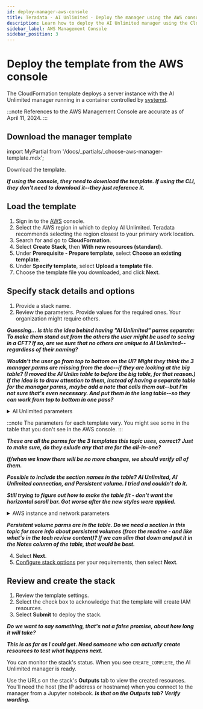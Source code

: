 ```yaml
---
id: deploy-manager-aws-console
title: Teradata - AI Unlimited - Deploy the manager using the AWS console
description: Learn how to deploy the AI Unlimited manager using the CloudFormation template.
sidebar_label: AWS Management Console
sidebar_position: 3
---
```


# Deploy the template from the AWS console

The CloudFormation template deploys a server instance with the AI Unlimited manager running in a container controlled by [systemd](/docs/glossary.md#glo-systemd).

:::note
References to the AWS Management Console are accurate as of April 11, 2024.
:::


## Download the manager template

import MyPartial from '/docs/_partials/_choose-aws-manager-template.mdx';

<MyPartial />

Download the template.

***If using the console, they need to download the template. If using the CLI, they don't need to download it--they just reference it.***

	
## Load the template	
		
1. Sign in to the [AWS](https://aws.amazon.com) console.
2. Select the AWS region in which to deploy AI Unlimited. Teradata recommends selecting the region closest to your primary work location.
3. Search for and go to **CloudFormation**.
4. Select **Create Stack**, then **With new resources (standard)**.
5. Under **Prerequisite - Prepare template**, select **Choose an existing template**.
6. Under **Specify template**,  select **Upload a template file**.
6. Choose the template file you downloaded, and click **Next**.  


## Specify stack details and options

1. Provide a stack name.
2. Review the parameters. Provide values for the required ones. Your organization might require others.

***Guessing... Is this the idea behind having "AI Unlimited" parms separate: To make them stand out from the others the user might be used to seeing in a CFT? If so, are we sure that no others are unique to AI Unlimited--regardless of their naming?*** 

***Wouldn't the user go from top to bottom on the UI? Might they think the 3 manager parms are missing from the doc--if they are looking at the big table? (I moved the AI Unlim table to before the big table, for that reason.) If the idea is to draw attention to them, instead of having a separate table for the manager parms, maybe add a note that calls them out--but I'm not sure that's even necessary. And put them in the long table--so they can work from top to bottom in one pass?***

<details>

<summary>AI Unlimited parameters</summary>
| Parameter | Description | Required? | Default | Notes
|---------|-------------|-----------|-----------|-----------|
|AIUnlimitedHttpPort		|The port to access the AI Unlimited UI.|Required with default	|3000||
|AIUnlimitedGrpcPort		|The port to access the AI Unlimited API.|Required with default|3282||
|AIUnlimitedVersion		|The version of AI Unlimited you want to deploy.|Required with default|latest|The value is a container version tag.

</details>

:::note
The parameters for each template vary. You might see some in the table that you don't see in the AWS console.
:::

***These are all the parms for the 3 templates this topic uses, correct? Just to make sure, do they exlude any that are for the all-in-one?***

***If/when we know there will be no more changes, we should verify all of them.***

***Possible to include the section names in the table? AI Unlimited, AI Unlimited connection, and Persistent volume. I tried and couldn't do it.***

***Still trying to figure out how to make the table fit - don't want the horizontal scroll bar. Got worse after the new styles were applied.***

<details>

<summary>AWS instance and network parameters</summary>
| Parameter | Description | Required? | Default | Notes
|---------|-------------|-----------|-----------|-----------|
| InstanceType | The EC2 instance type that you want to use for the service. | Required with default | t3.small | Teradata recommends using the default instance type to save costs. |
| RootVolumeSize | The size of the root disk you want to attach to the instance, in GB. | Required with default | 8 | Supports values between 8 and 1000. |
| TerminationProtection | Enable instance termination protection. | Required with default | false | |
|IamRole | Specifies whether CloudFormation should create a new IAM role or use an existing one. | Required with default | New | Supported options are: New or Existing |
|IamRoleName | The name of the IAM role to assign to the instance, either an existing IAM role or a  newly created IAM role. | Optional with default | ai-unlimited-iam-role | If naming a new IAM role, CloudFormation requires the CAPABILITY_NAMED_IAM capability. Leave this blank to use an autogenerated name. |
|IamPermissionsBoundary	| The ARN of the IAM permissions boundary to associate with the IAM role assigned to the instance. | Optional | | |
|AvailabilityZone | The availability zone to which you want to deploy the instance. |Required | |The value must match the subnet, the zone of any pre-existing volumes, and the instance type must be available in the selected zone. |
|LoadBalancing		|Specifies whether the instance is accessed via an NLB. |Required with default |NetworkLoadBalancer |Supported options are: NetworkLoadBalancer or None |
|LoadBalancerScheme	| If a load balancer is used, this field specifies whether the instance is accessible from the Internet or only from within the VPC.	|Optional with default	|Internet-facing	|The DNS name of an Internet-facing load balancer is publicly resolvable to the public IP addresses of the nodes. Therefore, Internet-facing load balancers can route requests from clients over the Internet. The nodes of an internal load balancer have only private IP addresses. The DNS name of an internal load balancer is publicly resolvable to the personal IP addresses of the nodes. Therefore, internal load balancers can route requests from clients with access to the VPC for the load balancer.|
|Private	|Specifies whether the service is deployed in a private network without public IPs.|Required|false| |
|Session	|Specifies whether you can use the AWS Session Manager to access the instance.|Required|false| |
|Vpc		|The network to which you want to deploy the instance.|Required|||
|Subnet	|The subnetwork to which you want to deploy the instance.|Required||The subnet must reside in the selected availability zone.|
|KeyName		|The public/private key pair which allows you to connect securely to your instance after it launches. When you create an AWS account, this is the key pair you create in your preferred region.|Optional||Leave this field blank if you do not want to include the SSH keys.|
|AccessCIDR	|The CIDR IP address range that is permitted to access the instance. |Optional||Teradata recommends setting this value to a trusted IP range. Define at least one of AccessCIDR, PrefixList, or SecurityGroup to allow inbound traffic unless you create custom security group ingress rules.|
|PrefixList	|The prefix list that you can use to communicate with the instance. |Optional ||Define at least one of AccessCIDR, PrefixList, or SecurityGroup to allow inbound traffic unless you create custom security group ingress rules.|
|SecurityGroup	|The virtual firewall that controls inbound and outbound traffic to the instance. |Optional | |Implemented as a set of rules that specify which protocols, ports, and IP addresses or CIDR blocks are allowed to access the instance. Define at least one of AccessCIDR, PrefixList, or SecurityGroup to allow inbound traffic unless you create custom security group ingress rules.|
|UsePersistentVolume|Specifies whether you want to use persistent volume to store data.|Optional with default|None|Supported options are: new persistent volume, an existing one, or none, depending on your use case.|
|PersistentVolumeSize	|The size of the persistent volume that you can attach to the instance, in GB.|Required with default|8|Supports values between 8 and 1000|
|ExistingPersistentVolumeId		|The ID of the existing persistent volume that you can attach to the instance. |Required if UsePersistentVolume is set to Existing	||The persistent volume must be in the same availability zone as the AI Unlimited instance.|
|PersistentVolumeDeletionPolicy		|The persistent volume behavior when you delete the CloudFormations deployment.|Required with default|Delete|Supported options are: Delete, Retain, RetainExceptOnCreate, and Snapshot.|
|LatestAmiId	|The ID of the image that points to the latest version of AMI. This value is used for the SSM lookup.|Required with defaults||This deployment uses the latest ami-amazon-linux-latest/amzn2-ami-hvm-x86_64-gp2 image available. IMPORTANT: Changing this value may break the stack.

</details>

***Persistent volume parms are in the table. Do we need a section in this topic for more info about persistent volumes (from the readme - and like what's in the tech review content)? If we can slim that down and put it in the Notes column of the table, that would be best.***


4. Select **Next**.
5. [Configure stack options](https://docs.aws.amazon.com/AWSCloudFormation/latest/UserGuide/cfn-console-add-tags.html) per your requirements, then select **Next**. 



## Review and create the stack

1. Review the template settings. 
2. Select the check box to acknowledge that the template will create IAM resources. 
3. Select **Submit** to deploy the stack. 

***Do we want to say something, that's not a false promise, about how long it will take?*** 

***This is as far as I could get. Need someone who can actually create resources to test what happens next.***

You can monitor the stack's status. When you see `CREATE_COMPLETE`, the AI Unlimited manager is ready. 

Use the URLs on the stack's **Outputs** tab to view the created resources. You'll need the host (the IP address or hostname) when you connect to the manager from a Jupyter notebook. ***Is that on the Outputs tab?***  ***Verify wording.*** 





